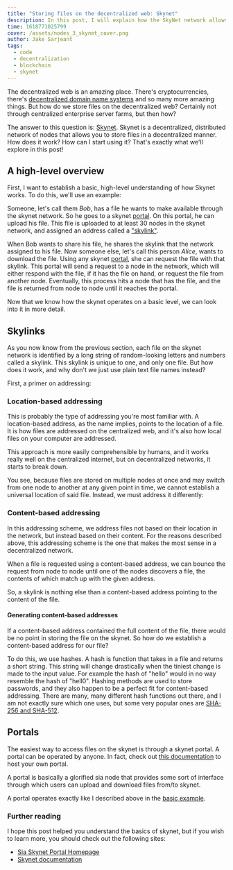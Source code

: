 ```yaml
---
title: "Storing files on the decentralized web: Skynet"
description: In this post, I will explain how the SkyNet network allows you to store files on the decentralized web
time: 1618771025799
cover: /assets/nodes_3_skynet_cover.png
author: Jake Sarjeant
tags:
  - code
  - decentralization
  - blockchain
  - skynet
---
```


The decentralized web is an amazing place. There's cryptocurrencies, there's [decentralized domain name systems](/blog/nodes-part-1-handshake) and so many more amazing things. But how do we store files on the decentralized web? Certainly not through centralized enterprise server farms, but then how?

The answer to this question is: [Skynet](https://siasky.net). Skynet is a decentralized, distributed network of nodes that allows you to store files in a decentralized manner. How does it work? How can I start using it? That's exactly what we'll explore in this post!

## A high-level overview

First, I want to establish a basic, high-level understanding of how Skynet works. To do this, we'll use an example:

Someone, let's call them _Bob_, has a file he wants to make available through the skynet network. So he goes to a skynet [portal](#portals). On this portal, he can upload his file. This file is uploaded to at least 30 nodes in the skynet network, and assigned an address called a ["skylink"](#skylinks).

When Bob wants to share his file, he shares the skylink that the network assigned to his file. Now someone else, let's call this person _Alice_, wants to download the file. Using any skynet [portal](#portals), she can request the file with that skylink. This portal will send a request to a node in the network, which will either respond with the file, if it has the file on hand, or request the file from another node. Eventually, this process hits a node that has the file, and the file is returned from node to node until it reaches the portal.

Now that we know how the skynet operates on a basic level, we can look into it in more detail.

## Skylinks

As you now know from the previous section, each file on the skynet network is identified by a long string of random-looking letters and numbers called a skylink. This skylink is unique to one, and only one file. But how does it work, and why don't we just use plain text file names instead?

First, a primer on addressing:

### Location-based addressing

This is probably the type of addressing you're most familiar with. A location-based address, as the name implies, points to the location of a file. It is how files are addressed on the centralized web, and it's also how local files on your computer are addressed.

This approach is more easily comprehensible by humans, and it works really well on the centralized internet, but on decentralized networks, it starts to break down.

You see, because files are stored on multiple nodes at once and may switch from one node to another at any given point in time, we cannot establish a universal location of said file. Instead, we must address it differently:

### Content-based addressing

In this addressing scheme, we address files not based on their location in the network, but instead based on their content. For the reasons described above, this addressing scheme is the one that makes the most sense in a decentralized network.

When a file is requested using a content-based address, we can bounce the request from node to node until one of the nodes discovers a file, the contents of which match up with the given address.

So, a skylink is nothing else than a content-based address pointing to the content of the file.

#### Generating content-based addresses

If a content-based address contained the full content of the file, there would be no point in storing the file on the skynet. So how do we establish a content-based address for our file?

To do this, we use hashes. A hash is function that takes in a file and returns a short string. This string will change drastically when the tiniest change is made to the input value. For example the hash of "hello" would in no way resemble the hash of "hell0". Hashing methods are used to store passwords, and they also happen to be a perfect fit for content-based addressing. There are many, many different hash functions out there, and I am not exactly sure which one uses, but some very popular ones are [SHA-256 and SHA-512](https://en.wikipedia.org/wiki/SHA-2).

## Portals

The easiest way to access files on the skynet is through a skynet portal. A portal can be operated by anyone. In fact, check out [this documentation](https://support.siasky.net/key-concepts/skynet-portals/using-a-sia-node-as-a-portal) to host your own portal.

A portal is basically a glorified sia node that provides some sort of interface through which users can upload and download files from/to skynet.

A portal operates exactly like I described above in the [basic example](#a-high-level-overview).

### Further reading

I hope this post helped you understand the basics of skynet, but if you wish to learn more, you should check out the following sites:

- [Sia Skynet Portal Homepage](https://siasky.net)
- [Skynet documentation](https://support.siasky.net/)
